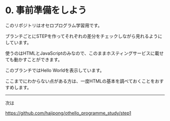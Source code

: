 # 0. 事前準備をしよう

このリポジトリはオセロプログラム学習用です。

ブランチごとにSTEPを作ってそれぞれの差分をチェックしながら見れるようにしています。

使うのはHTMLとJavaScriptのみなので、このままホスティングサービスに載せても動かすことができます。

このブランチではHello Worldを表示しています。

ここまでにわからない点がある方は、一度HTMLの基本を調べておくことをおすすめします。

- - -

次は

https://github.com/hajipong/othello_programme_study/step1